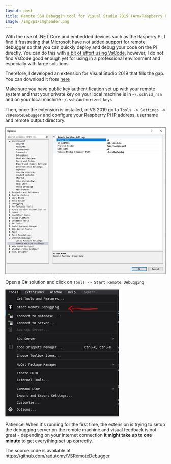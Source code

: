 ```yaml
---	
layout: post	
title: Remote SSH Debuggin tool for Visual Studio 2019 (Arm/Raspberry Pi compatible)
image: /img/p1/imgheader.png
---	
```


With the rise of .NET Core and embedded devices such as the Rasperry Pi, I find it frustrating that Microsoft have not added support for remote debugger so that you can quickly deploy and debug your code on the Pi directly. You can do this with [a bit of effort using VsCode](https://www.hanselman.com/blog/VisualStudioCodeRemoteDevelopmentOverSSHToARaspberryPiIsButter.aspx), however, I do not find VsCode good enough yet for using in a professional environment and especially with large solutions.

Therefore, I developed an extension for Visual Studio 2019 that fills the gap. You can download it from [here](https://github.com/radutomy/VSRemoteDebugger/releases/)


Make sure you have public key authentification set up with your remote system and that your private key on your local machine is in `~\.ssh\id_rsa` and on your local machine `~/.ssh/authorized_keys`

Then, once the extension is installed, in VS 2019 go to `Tools -> Settings -> VsRemoteDebugger` and configure your Raspberry Pi IP address, username and remote output directory. 


![alt text](../img/p1/img1.jpg)

Open a C# solution and click on `Tools -> Start Remote Debugging`

![alt text](../img/p1/img2.jpg)


Patience! When it's running for the first time, the extension is trying to setup the debugging server on the remote machine and visual feedback is not great - depending on your internet connection **it might take up to one minute** to get everything set up correctly.


The source code is available at https://github.com/radutomy/VSRemoteDebugger
